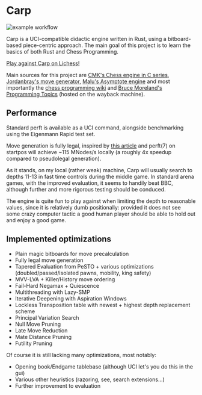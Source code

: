 # Carp
![example workflow](https://github.com/dede1751/carp/actions/workflows/rust.yml/badge.svg)

Carp is a UCI-compatible didactic engine written in Rust, using a bitboard-based piece-centric approach.
The main goal of this project is to learn the basics of both Rust and Chess Programming.

[Play against Carp on Lichess!](https://lichess.org/@/Carp_Bot)

Main sources for this project are [CMK's Chess engine in C series](https://www.youtube.com/watch?v=QUNP-UjujBM&list=PLmN0neTso3Jxh8ZIylk74JpwfiWNI76Cs), 
[Jordanbray's move generator](https://github.com/jordanbray/chess), [Malu's Asymptote engine](https://github.com/malu/asymptote)
and most importantly the [chess programming wiki](https://www.chessprogramming.org/Main_Page) and
[Bruce Moreland's Programming Topics](https://web.archive.org/web/20071026090003/http://www.brucemo.com/compchess/programming/index.htm)
(hosted on the wayback machine).

## Performance

Standard perft is available as a UCI command, alongside benchmarking using the Eigenmann Rapid test
set.

Move generation is fully legal, inspired by [this article](https://www.codeproject.com/Articles/5313417/Worlds-Fastest-Bitboard-Chess-Movegenerator)
and perft(7) on startpos will achieve ~115 MNodes/s locally (a roughly 4x speedup compared to pseudolegal generation).

As it stands, on my local (rather weak) machine, Carp will usually search to depths 11-13 in fast
time controls during the middle game.
In standard arena games, with the improved evaluation, it seems to handily beat BBC, although
further and more rigorous testing should be conduced.

The engine is quite fun to play against when limiting the depth to reasonable values, since
it is relatively dumb positionally: provided it does not see some crazy computer tactic a good
human player should be able to hold out and enjoy a good game.

## Implemented optimizations

* Plain magic bitboards for move precalculation
* Fully legal move generation
* Tapered Evaluation from PeSTO + various optimizations (doubled/passed/isolated pawns, mobility, king safety)
* MVV-LVA + Killer/History move ordering
* Fail-Hard Negamax + Quiescence
* Multithreading with Lazy-SMP
* Iterative Deepening with Aspiration Windows
* Lockless Transposition table with newest + highest depth replacement scheme
* Principal Variation Search
* Null Move Pruning
* Late Move Reduction
* Mate Distance Pruning
* Futility Pruning

Of course it is still lacking many optimizations, most notably:

* Opening book/Endgame tablebase (although UCI let's you do this in the gui)
* Various other heuristics (razoring, see, search extensions...)
* Further improvement to evaluation
